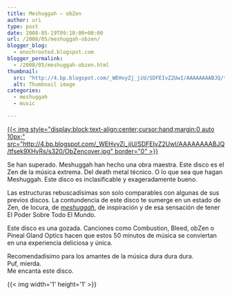 ```yaml
---
title: Meshuggah – obZen
author: uri
type: post
date: 2008-05-19T09:10:00+00:00
url: /2008/05/meshuggah-obzen/
blogger_blog:
  - enochrooted.blogspot.com
blogger_permalink:
  - /2008/05/meshuggah-obzen.html
thumbnail:
  src: "http://4.bp.blogspot.com/_WEHvyZj_jiU/SDFEIvZ2UwI/AAAAAAAABJQ/tfsek9XHvRs/s320/ObZencover.jpg"
  alt: Thumbnail image
categories:
  - meshuggah
  - music

---
```

[{{< img style="display:block;text-align:center;cursor:hand;margin:0 auto 10px;" src="http://4.bp.blogspot.com/_WEHvyZj_jiU/SDFEIvZ2UwI/AAAAAAAABJQ/tfsek9XHvRs/s320/ObZencover.jpg" border="0" >}}][1]

Se han superado. Meshuggah han hecho una obra maestra. Este disco es el Zen de la música extrema. Del death metal técnico. O lo que sea que hagan Meshuggah. Este disco es inclasificable y exageradamente bueno.

Las estructuras rebuscadísimas son solo comparables con algunas de sus previos discos. La contundencia de este disco te sumerge en un estado de Zen, de locura, de <span style="font-style:italic;"><a href="http://en.wikipedia.org/wiki/Meshuga">meshuggah</a></span>, de inspiración y de esa sensación de tener El Poder Sobre Todo El Mundo.

Este disco es una gozada. Canciones como Combustion, Bleed, obZen o Pineal Gland Optics hacen que estos 50 minutos de música se conviertan en una experiencia deliciosa y única.

Recomendadísimo para los amantes de la música dura dura dura.  
Puf, mierda.  
Me encanta este disco. 

<div class="blogger-post-footer">
  {{< img width='1' height='1' >}}
</div>

 [1]: http://4.bp.blogspot.com/_WEHvyZj_jiU/SDFEIvZ2UwI/AAAAAAAABJQ/tfsek9XHvRs/s1600-h/ObZencover.jpg